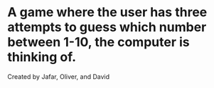 # A game where the user has three attempts to guess which number between 1-10, the computer is thinking of.
Created by Jafar, Oliver, and David
